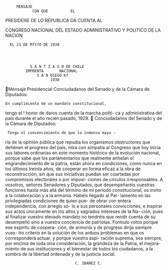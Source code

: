          MENSAJE
                CON QUE          EL




PRESIDEIIIE DE LO REPUBLICA
             DA CUENTA AL


CONGRESO NACIONAL
DEL ESTADO   ADMINISTRATIVO Y             POLITICO
             DE LA NACION

      EL 21 DE MftYO DE 1930




               S A N T I A G O DE CHILE
             IMPRENTA       NACIONAL
                  S A N DIEGO 67
                        1930
Mensaje Presidencial
    Conciudadanos del Senado y de la Cámara de
Diputados:

    En cumplimiento de un mandato constitucional,
tengo el ! honor de daros cuenta de la marcha políti-
ca y administrativa del país durante el año recién
pasado, 1929.
    Conciudadanos del Senado y de la Cámara
                 de Diputados:

     Tengo el convencimiento de que la inmensa mayo -
ría de la opinión pública que repudia los organismos
obstructores que detiénen el progreso del país, mira
con simpatía al Congreso que lioy inicia sus labores
ordinarias en este momento histórico de la evolución
nacional, porque sabe que los parlamentarios que
realmente anhelan el engrandecimiento de la patria,
están ahora en condiciones, como nunca en los últimos
treinta años, de cooperar en forma eficaz a la obra
de reconstrucción, sin que sus iniciativas puedan ser
coartadas por compromisos electorales o por imposi-
ciones de círculos irresponsables.
     A vosotros, señores Senadores y Diputados, que
desempeñaréis vuestras funciones hasta más allá del
término de mi período constitucional, os invito a la
colaboración y a la armonía. Habéis llegado al Par-
lamento en las privilegiadas condiciones de quien pue-
de obrar con entera independencia, con arreglo só-
lo a sus personales convicciones, e inspirar sus actos
únicamente en los altos y sagrados intereses de la Na-
ción, pues al finalizar vuestro elevado mandato no
tendréis que rendir cuenta de su desempeño sino a
vuestra conciencia de patriotas.
     Formulo votos porque ese espíritu de coopera-
ción, de armonía y de progreso dirija siempre vues-
tro criterio en la solución de los arduos problemas en
que os corresponderá actuar, y porque vuestra aspi-
ración suprema, sea siempre, por encima de toda otra
consideración, la grandeza de la Patria, el mejora-
miento de sus instituciones y el bienestar de todos los
ciudadanos, a la sombra de la libertad ordenada y de
la justicia social.

                                   C. IBAÑEZ C.
